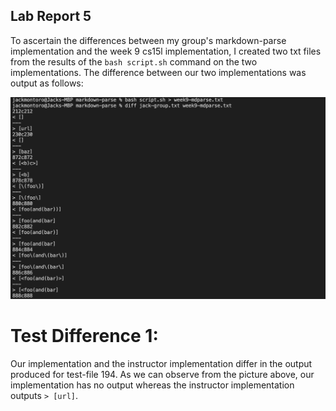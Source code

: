 ## Lab Report 5

To ascertain the differences between my group's markdown-parse implementation and the week 9 cs15l implementation, I created two txt files from the results of the ```bash script.sh``` command on the two implementations.
The difference between our two implementations was output as follows:

![diffOutput](diffOutput.png)

# Test Difference 1:

Our implementation and the instructor implementation differ in the output produced for test-file 194. As we can observe from the picture above, our implementation has no output whereas the instructor implementation outputs ```> [url]```.
